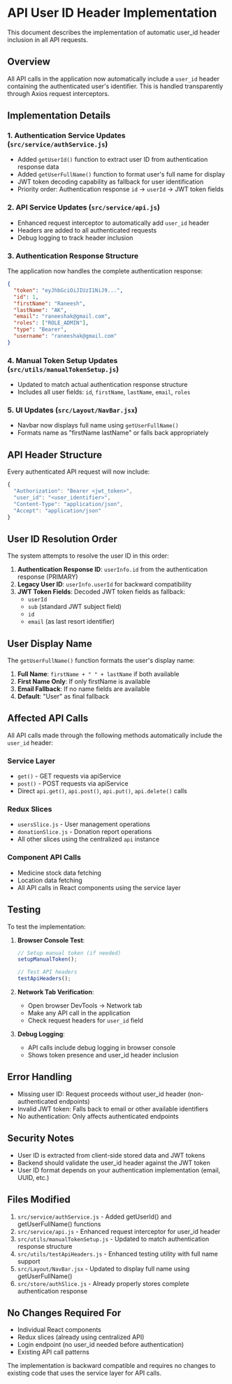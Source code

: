 # API User ID Header Implementation

This document describes the implementation of automatic user_id header inclusion in all API requests.

## Overview

All API calls in the application now automatically include a `user_id` header containing the authenticated user's identifier. This is handled transparently through Axios request interceptors.

## Implementation Details

### 1. Authentication Service Updates (`src/service/authService.js`)

- Added `getUserId()` function to extract user ID from authentication response data
- Added `getUserFullName()` function to format user's full name for display
- JWT token decoding capability as fallback for user identification
- Priority order: Authentication response `id` → `userId` → JWT token fields

### 2. API Service Updates (`src/service/api.js`)

- Enhanced request interceptor to automatically add `user_id` header
- Headers are added to all authenticated requests
- Debug logging to track header inclusion

### 3. Authentication Response Structure

The application now handles the complete authentication response:

```json
{
  "token": "eyJhbGciOiJIUzI1NiJ9...",
  "id": 1,
  "firstName": "Raneesh",
  "lastName": "AK",
  "email": "raneeshak@gmail.com",
  "roles": ["ROLE_ADMIN"],
  "type": "Bearer",
  "username": "raneeshak@gmail.com"
}
```

### 4. Manual Token Setup Updates (`src/utils/manualTokenSetup.js`)

- Updated to match actual authentication response structure
- Includes all user fields: `id`, `firstName`, `lastName`, `email`, `roles`

### 5. UI Updates (`src/Layout/NavBar.jsx`)

- Navbar now displays full name using `getUserFullName()`
- Formats name as "firstName lastName" or falls back appropriately

## API Header Structure

Every authenticated API request will now include:

```javascript
{
  "Authorization": "Bearer <jwt_token>",
  "user_id": "<user_identifier>",
  "Content-Type": "application/json",
  "Accept": "application/json"
}
```

## User ID Resolution Order

The system attempts to resolve the user ID in this order:

1. **Authentication Response ID**: `userInfo.id` from the authentication response (PRIMARY)
2. **Legacy User ID**: `userInfo.userId` for backward compatibility
3. **JWT Token Fields**: Decoded JWT token fields as fallback:
   - `userId`
   - `sub` (standard JWT subject field)
   - `id`
   - `email` (as last resort identifier)

## User Display Name

The `getUserFullName()` function formats the user's display name:

1. **Full Name**: `firstName + " " + lastName` if both available
2. **First Name Only**: If only firstName is available
3. **Email Fallback**: If no name fields are available
4. **Default**: "User" as final fallback

## Affected API Calls

All API calls made through the following methods automatically include the `user_id` header:

### Service Layer

- `get()` - GET requests via apiService
- `post()` - POST requests via apiService
- Direct `api.get()`, `api.post()`, `api.put()`, `api.delete()` calls

### Redux Slices

- `usersSlice.js` - User management operations
- `donationSlice.js` - Donation report operations
- All other slices using the centralized `api` instance

### Component API Calls

- Medicine stock data fetching
- Location data fetching
- All API calls in React components using the service layer

## Testing

To test the implementation:

1. **Browser Console Test**:

   ```javascript
   // Setup manual token (if needed)
   setupManualToken();

   // Test API headers
   testApiHeaders();
   ```

2. **Network Tab Verification**:

   - Open browser DevTools → Network tab
   - Make any API call in the application
   - Check request headers for `user_id` field

3. **Debug Logging**:
   - API calls include debug logging in browser console
   - Shows token presence and user_id header inclusion

## Error Handling

- Missing user ID: Request proceeds without user_id header (non-authenticated endpoints)
- Invalid JWT token: Falls back to email or other available identifiers
- No authentication: Only affects authenticated endpoints

## Security Notes

- User ID is extracted from client-side stored data and JWT tokens
- Backend should validate the user_id header against the JWT token
- User ID format depends on your authentication implementation (email, UUID, etc.)

## Files Modified

1. `src/service/authService.js` - Added getUserId() and getUserFullName() functions
2. `src/service/api.js` - Enhanced request interceptor for user_id header
3. `src/utils/manualTokenSetup.js` - Updated to match authentication response structure
4. `src/utils/testApiHeaders.js` - Enhanced testing utility with full name support
5. `src/Layout/NavBar.jsx` - Updated to display full name using getUserFullName()
6. `src/store/authSlice.js` - Already properly stores complete authentication response

## No Changes Required For

- Individual React components
- Redux slices (already using centralized API)
- Login endpoint (no user_id needed before authentication)
- Existing API call patterns

The implementation is backward compatible and requires no changes to existing code that uses the service layer for API calls.
